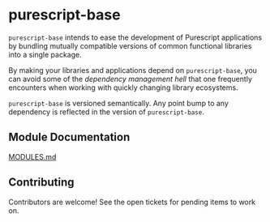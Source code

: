 # purescript-base

`purescript-base` intends to ease the development of Purescript applications by bundling mutually compatible versions of common functional libraries into a single package.

By making your libraries and applications depend on `purescript-base`, you can avoid some of the *dependency management hell* that one frequently encounters when working with quickly changing library ecosystems.

`purescript-base` is versioned semantically. Any point bump to any dependency is reflected in the version of `purescript-base`.

## Module Documentation

[MODULES.md](MODULES.md)

## Contributing

Contributors are welcome! See the open tickets for pending items to work on.